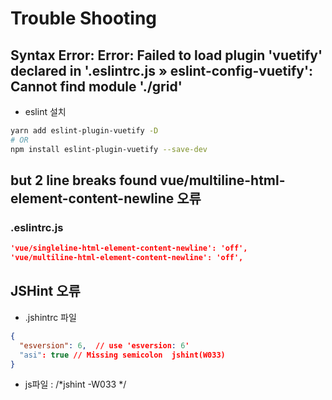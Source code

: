 # Trouble Shooting

## Syntax Error: Error: Failed to load plugin 'vuetify' declared in '.eslintrc.js » eslint-config-vuetify': Cannot find module './grid'

- eslint 설치

```bash
yarn add eslint-plugin-vuetify -D
# OR
npm install eslint-plugin-vuetify --save-dev
```

## but 2 line breaks found  vue/multiline-html-element-content-newline 오류

### .eslintrc.js

```json
'vue/singleline-html-element-content-newline': 'off',
'vue/multiline-html-element-content-newline': 'off',
```

## JSHint 오류

- .jshintrc 파일

```json
{
  "esversion": 6,  // use 'esversion: 6'
  "asi": true // Missing semicolon  jshint(W033)
}
```

- js파일 : /*jshint -W033 */

## 

